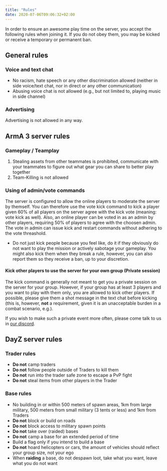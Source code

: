 ```yaml
---
title: "Rules"
date: 2020-07-06T09:06:32+02:00
---
```


In order to ensure an awesome play time on the server, you accept the following rules when joining it.
If you do not obey them, you may be kicked or receive a temporary or permanent ban.

## General rules

### Voice and text chat
* No racism, hate speech or any other discrimination allowed (neither in side voice/text chat, nor in direct or any other communication)
* Abusing voice chat is not allowed (e.g., but not limited to, playing music in side channel)

### Advertising
Advertising is not allowed in any way.

## ArmA 3 server rules

### Gameplay / Teamplay
1. Stealing assets from other teammates is prohibited, communicate with your teammates to figure out what gear you can share to better play together
2. Team-Killing is not allowed

### Using of admin/vote commands
The server is configured to allow the online players to moderate the server by themself.
You can therefore use the vote kick command to kick a player given 60% of all players on the server agree with the kick vote (meaning: vote kick as well).
Also, an online player can be voted in as an admin by other players, requiring 50% of players to agree with the choosen admin.
The vote in admin can issue kick and restart commands without adhering to the vote threashold.

* Do not just kick people because you feel like, do it if they obviously do not want to play the mission or actively sabotage your gameplay. You might also kick them when they break a rule, however, you can also report them so they receive a ban, up to your discretion.

#### Kick other players to use the server for your own group (Private session)
The kick command is generally not meant to get you a private session on the server for your group.
However, if your group has at least 3 players and you want to play with them only, you are allowed to kick other players.
If possible, please give them a shot message in the text chat before kicking (this is, however, **not** a requirement, given it is an unacceptable burden in a combat scenario, e.g.).

If you wish to make such a private event more often, please come talk to us in [our discord](https://go2tech.de/discord).

## DayZ server rules

### Trader rules

* **Do not** camp traders
* **Do not** follow people outside of Traders to kill them
* **Do not** run into the trader safe zone to escape a PvP fight
* **Do not** steal items from other players in the Trader

### Base rules

* No building in or within 500 meters of spawn areas, 1km from large military, 500 meters from small military (3 tents or less) and 1km from Traders
* **Do not** block or build on roads
* **Do not** block access to military spawn points
* **Do not** take over (raided) bases
* **Do not** camp a base for an extended period of time
* Build a flag only if you intend to build a base
* **Do not** hoard helicopters or cars, the amount of vehicles should reflect your group size, not your ego
* When **raiding** a base, do not despawn loot, take what you want, leave what you do not want
